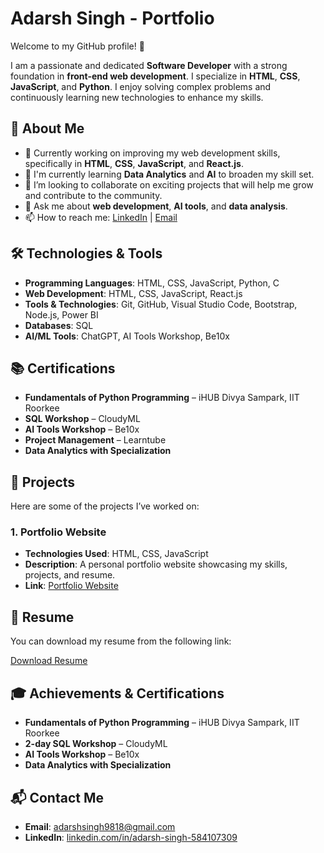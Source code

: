 # Adarsh Singh - Portfolio

Welcome to my GitHub profile! 👋

I am a passionate and dedicated **Software Developer** with a strong foundation in **front-end web development**. I specialize in **HTML**, **CSS**, **JavaScript**, and **Python**. I enjoy solving complex problems and continuously learning new technologies to enhance my skills.

## 🚀 About Me
- 🔭 Currently working on improving my web development skills, specifically in **HTML**, **CSS**, **JavaScript**, and **React.js**.
- 🌱 I'm currently learning **Data Analytics** and **AI** to broaden my skill set.
- 👯 I’m looking to collaborate on exciting projects that will help me grow and contribute to the community.
- 💬 Ask me about **web development**, **AI tools**, and **data analysis**.
- 📫 How to reach me: [LinkedIn]([https://www.linkedin.com/in/adarsh-singh](https://www.linkedin.com/in/adarsh-singh-584107309)) | [Email](mailto:adarshsingh9818@gmail.com)

## 🛠️ Technologies & Tools

- **Programming Languages**: HTML, CSS, JavaScript, Python, C
- **Web Development**: HTML, CSS, JavaScript, React.js
- **Tools & Technologies**: Git, GitHub, Visual Studio Code, Bootstrap, Node.js, Power BI
- **Databases**: SQL
- **AI/ML Tools**: ChatGPT, AI Tools Workshop, Be10x

## 📚 Certifications
- **Fundamentals of Python Programming** – iHUB Divya Sampark, IIT Roorkee
- **SQL Workshop** – CloudyML
- **AI Tools Workshop** – Be10x
- **Project Management** – Learntube
- **Data Analytics with Specialization** 

## 📂 Projects

Here are some of the projects I’ve worked on:

### 1. Portfolio Website
- **Technologies Used**: HTML, CSS, JavaScript
- **Description**: A personal portfolio website showcasing my skills, projects, and resume.
- **Link**: [Portfolio Website](https://github.com/Adarsh98180)

## 📑 Resume
You can download my resume from the following link:

[Download Resume](https://adarsh98180.github.io/Adarsh98180/myresume.pdf)

## 🎓 Achievements & Certifications
- **Fundamentals of Python Programming** – iHUB Divya Sampark, IIT Roorkee
- **2-day SQL Workshop** – CloudyML
- **AI Tools Workshop** – Be10x
- **Data Analytics with Specialization**

## 📬 Contact Me
- **Email**: [adarshsingh9818@gmail.com](mailto:adarshsingh9818@gmail.com)
- **LinkedIn**: [linkedin.com/in/adarsh-singh-584107309](https://www.linkedin.com/in/adarsh-singh-584107309/)
